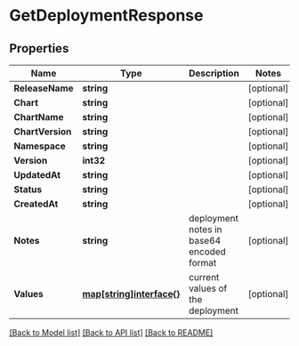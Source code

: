 # GetDeploymentResponse

## Properties
Name | Type | Description | Notes
------------ | ------------- | ------------- | -------------
**ReleaseName** | **string** |  | [optional] 
**Chart** | **string** |  | [optional] 
**ChartName** | **string** |  | [optional] 
**ChartVersion** | **string** |  | [optional] 
**Namespace** | **string** |  | [optional] 
**Version** | **int32** |  | [optional] 
**UpdatedAt** | **string** |  | [optional] 
**Status** | **string** |  | [optional] 
**CreatedAt** | **string** |  | [optional] 
**Notes** | **string** | deployment notes in base64 encoded format | [optional] 
**Values** | [**map[string]interface{}**](map[string]interface{}.md) | current values of the deployment | [optional] 

[[Back to Model list]](../README.md#documentation-for-models) [[Back to API list]](../README.md#documentation-for-api-endpoints) [[Back to README]](../README.md)


